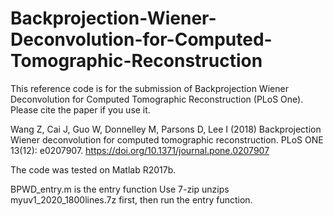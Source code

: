 # Backprojection-Wiener-Deconvolution-for-Computed-Tomographic-Reconstruction
This reference code is for the submission of Backprojection Wiener Deconvolution for Computed Tomographic Reconstruction (PLoS One).
Please cite the paper if you use it.

Wang Z, Cai J, Guo W, Donnelley M, Parsons D, Lee I (2018) Backprojection Wiener deconvolution for computed tomographic reconstruction. PLoS ONE 13(12): e0207907. https://doi.org/10.1371/journal.pone.0207907

The code was tested on Matlab R2017b.

BPWD_entry.m is the entry function
Use 7-zip unzips myuv1_2020_1800lines.7z first, then run the entry function.
